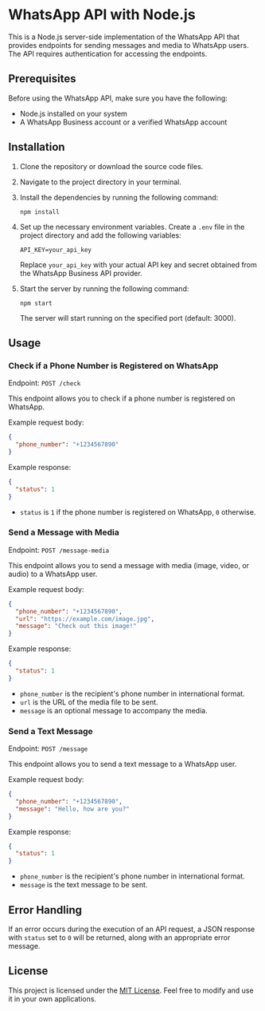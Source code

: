 # WhatsApp API with Node.js

This is a Node.js server-side implementation of the WhatsApp API that provides endpoints for sending messages and media to WhatsApp users. The API requires authentication for accessing the endpoints.

## Prerequisites

Before using the WhatsApp API, make sure you have the following:

- Node.js installed on your system
- A WhatsApp Business account or a verified WhatsApp account

## Installation

1. Clone the repository or download the source code files.

2. Navigate to the project directory in your terminal.

3. Install the dependencies by running the following command:

   ```shell
   npm install
   ```

4. Set up the necessary environment variables. Create a `.env` file in the project directory and add the following variables:

   ```dotenv
   API_KEY=your_api_key
   ```

   Replace `your_api_key` with your actual API key and secret obtained from the WhatsApp Business API provider.

5. Start the server by running the following command:

   ```shell
   npm start
   ```

   The server will start running on the specified port (default: 3000).

## Usage

### Check if a Phone Number is Registered on WhatsApp

Endpoint: `POST /check`

This endpoint allows you to check if a phone number is registered on WhatsApp.

Example request body:
```json
{
  "phone_number": "+1234567890"
}
```

Example response:
```json
{
  "status": 1
}
```

- `status` is `1` if the phone number is registered on WhatsApp, `0` otherwise.

### Send a Message with Media

Endpoint: `POST /message-media`

This endpoint allows you to send a message with media (image, video, or audio) to a WhatsApp user.

Example request body:
```json
{
  "phone_number": "+1234567890",
  "url": "https://example.com/image.jpg",
  "message": "Check out this image!"
}
```

Example response:
```json
{
  "status": 1
}
```

- `phone_number` is the recipient's phone number in international format.
- `url` is the URL of the media file to be sent.
- `message` is an optional message to accompany the media.

### Send a Text Message

Endpoint: `POST /message`

This endpoint allows you to send a text message to a WhatsApp user.

Example request body:
```json
{
  "phone_number": "+1234567890",
  "message": "Hello, how are you?"
}
```

Example response:
```json
{
  "status": 1
}
```

- `phone_number` is the recipient's phone number in international format.
- `message` is the text message to be sent.

## Error Handling

If an error occurs during the execution of an API request, a JSON response with `status` set to `0` will be returned, along with an appropriate error message.

## License

This project is licensed under the [MIT License](LICENSE). Feel free to modify and use it in your own applications.
